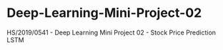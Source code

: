 # Deep-Learning-Mini-Project-02
HS/2019/0541 - Deep Learning Mini Project 02 - Stock Price Prediction LSTM 
